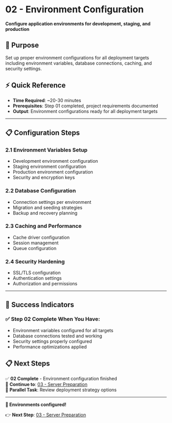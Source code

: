 # 02 - Environment Configuration

**Configure application environments for development, staging, and production**

## 🎯 Purpose

Set up proper environment configurations for all deployment targets including environment variables, database connections, caching, and security settings.

## ⚡ Quick Reference

- **Time Required**: ~20-30 minutes
- **Prerequisites**: Step 01 completed, project requirements documented
- **Output**: Environment configurations ready for all deployment targets

---

## 📋 Configuration Steps

### 2.1 Environment Variables Setup
- Development environment configuration
- Staging environment configuration  
- Production environment configuration
- Security and encryption keys

### 2.2 Database Configuration
- Connection settings per environment
- Migration and seeding strategies
- Backup and recovery planning

### 2.3 Caching and Performance
- Cache driver configuration
- Session management
- Queue configuration

### 2.4 Security Hardening
- SSL/TLS configuration
- Authentication settings
- Authorization and permissions

---

## 🎯 Success Indicators

### ✅ Step 02 Complete When You Have:
- Environment variables configured for all targets
- Database connections tested and working
- Security settings properly configured
- Performance optimizations applied

## 📋 Next Steps

✅ **02 Complete** - Environment configuration finished  
🔄 **Continue to**: [03 - Server Preparation](../03-Server-Preparation/README.md)  
🎯 **Parallel Task**: Review deployment strategy options

---

**🎉 Environments configured!**

👉 **Next Step**: [03 - Server Preparation](../03-Server-Preparation/README.md)
